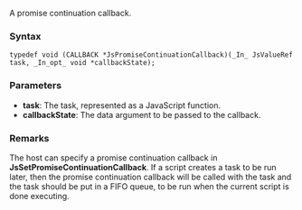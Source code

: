 A promise continuation callback.
### Syntax 
```
typedef void (CALLBACK *JsPromiseContinuationCallback)(_In_ JsValueRef task, _In_opt_ void *callbackState);
```
### Parameters 
* __task__: The task, represented as a JavaScript function.
* __callbackState__: The data argument to be passed to the callback.

### Remarks
The host can specify a promise continuation callback in **JsSetPromiseContinuationCallback**. If a script creates a task to be run later, then the promise continuation callback will be called with the task and the task should be put in a FIFO queue, to be run when the current script is done executing.